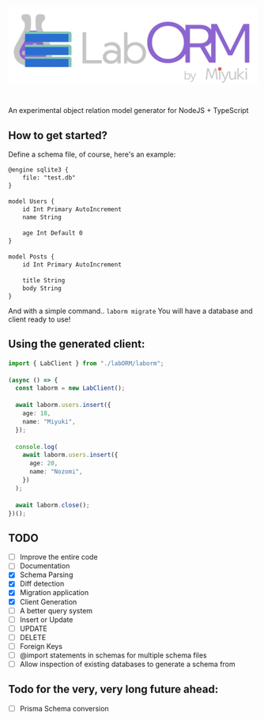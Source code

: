![LabORM's logo](./laborm-logo.png)

#

An experimental object relation model generator for NodeJS + TypeScript

## How to get started?

Define a schema file, of course, here's an example:

```
@engine sqlite3 {
    file: "test.db"
}

model Users {
    id Int Primary AutoIncrement
    name String

    age Int Default 0
}

model Posts {
    id Int Primary AutoIncrement

    title String
    body String
}
```

And with a simple command.. `laborm migrate` You will have a database and client ready to use!

## Using the generated client:

```typescript
import { LabClient } from "./labORM/laborm";

(async () => {
  const laborm = new LabClient();

  await laborm.users.insert({
    age: 18,
    name: "Miyuki",
  });

  console.log(
    await laborm.users.insert({
      age: 20,
      name: "Nozomi",
    })
  );

  await laborm.close();
})();
```

## TODO

- [ ] Improve the entire code
- [ ] Documentation
- [x] Schema Parsing
- [x] Diff detection
- [x] Migration application
- [x] Client Generation
- [ ] A better query system
- [ ] Insert or Update
- [ ] UPDATE
- [ ] DELETE
- [ ] Foreign Keys
- [ ] @import statements in schemas for multiple schema files
- [ ] Allow inspection of existing databases to generate a schema from

## Todo for the very, very long future ahead:

- [ ] Prisma Schema conversion
